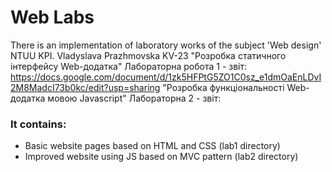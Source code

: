 # Web Labs

There is an implementation of laboratory works of the subject 'Web design' NTUU KPI. Vladyslava Prazhmovska KV-23
"Розробка статичного інтерфейсу Web-додатка" Лабораторна робота 1 - звіт: https://docs.google.com/document/d/1zk5HFPtG5ZO1C0sz_e1dmOaEnLDvI2M8MadcI73b0kc/edit?usp=sharing
"Розробка функціональності Web-додатка мовою Javascript" Лабораторна 2 - звіт: 

### It contains:
- Basic website pages based on HTML and CSS (lab1 directory)
- Improved website using JS based on MVC pattern (lab2 directory)
